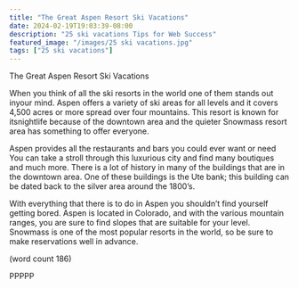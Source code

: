 ```yaml
---
title: "The Great Aspen Resort Ski Vacations"
date: 2024-02-19T19:03:39-08:00
description: "25 ski vacations Tips for Web Success"
featured_image: "/images/25 ski vacations.jpg"
tags: ["25 ski vacations"]
---
```


The Great Aspen Resort Ski Vacations

When you think of all the ski resorts in the world one 
of them stands out inyour mind. Aspen offers a 
variety of ski areas for all levels and it covers 
4,500 acres or more spread over four mountains. 
This resort is known for itsnightlife because of the 
downtown area and the quieter Snowmass resort area
has something to offer everyone.

Aspen provides all the restaurants and bars you 
could ever want or need You can take a stroll 
through this luxurious city and find many boutiques 
and much more. There is a lot of history in many of 
the buildings that are in the downtown area. One of 
these buildings is the Ute bank; this building can be
dated back to the silver area around the 1800’s. 

With everything that there is to do in Aspen you 
shouldn’t find yourself getting bored. Aspen is 
located in Colorado, and with the various mountain 
ranges, you are sure to find slopes that are suitable 
for your level. Snowmass is one of the most popular 
resorts in the world, so be sure to make reservations 
well in advance. 

(word count 186)

PPPPP

